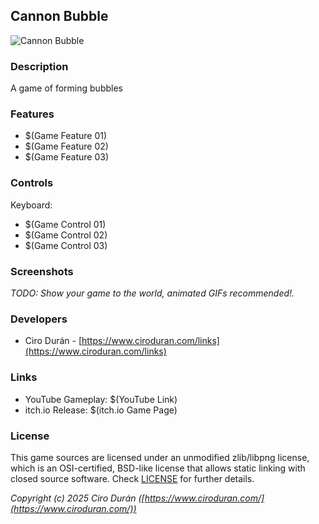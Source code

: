 ## Cannon Bubble

![Cannon Bubble](screenshots/screenshot000.png "Cannon Bubble")



### Description

A game of forming bubbles

### Features

 - $(Game Feature 01)
 - $(Game Feature 02)
 - $(Game Feature 03)

### Controls

Keyboard:
 - $(Game Control 01)
 - $(Game Control 02)
 - $(Game Control 03)

### Screenshots

_TODO: Show your game to the world, animated GIFs recommended!._

### Developers

 - Ciro Durán - [https://www.ciroduran.com/links](https://www.ciroduran.com/links)

### Links

 - YouTube Gameplay: $(YouTube Link)
 - itch.io Release: $(itch.io Game Page)

### License

This game sources are licensed under an unmodified zlib/libpng license, which is an OSI-certified, BSD-like license that allows static linking with closed source software. Check [LICENSE](LICENSE) for further details.

*Copyright (c) 2025 Ciro Durán ([https://www.ciroduran.com/](https://www.ciroduran.com/))*